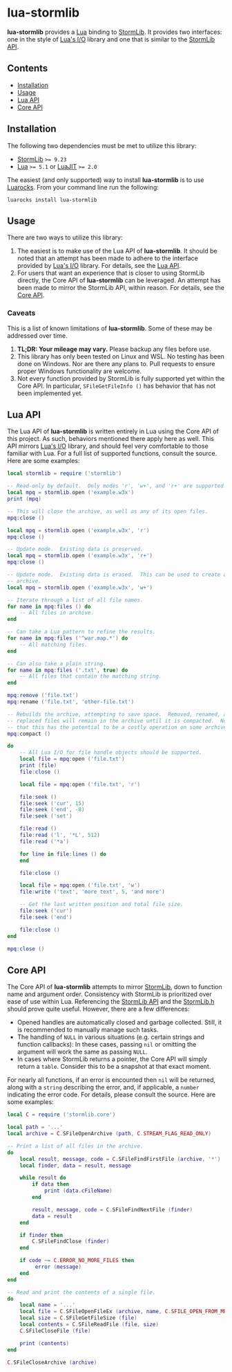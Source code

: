 # lua-stormlib

**lua-stormlib** provides a [Lua] binding to [StormLib].  It provides two
interfaces: one in the style of [Lua's I/O] library and one that is
similar to the [StormLib API].

## Contents

- [Installation](#installation)
- [Usage](#usage)
- [Lua API](#lua-api)
- [Core API](#core-api)

## Installation

The following two dependencies must be met to utilize this library:

- [StormLib] `>= 9.23`
- [Lua] `>= 5.1` or [LuaJIT] `>= 2.0`

The easiest (and only supported) way to install **lua-stormlib** is to use
[Luarocks].  From your command line run the following:

```
luarocks install lua-stormlib
```

## Usage

There are two ways to utilize this library:

1. The easiest is to make use of the Lua API of **lua-stormlib**.  It should
   be noted that an attempt has been made to adhere to the interface
   provided by [Lua's I/O] library.  For details, see the [Lua
   API](#lua-api).
2. For users that want an experience that is closer to using StormLib
   directly, the Core API of **lua-stormlib** can be leveraged.  An
   attempt has been made to mirror the StormLib API, within reason.  For
   details, see the [Core API](#core-api).

### Caveats

This is a list of known limitations of **lua-stormlib**.  Some of these may
be addressed over time.

1. **TL;DR: Your mileage may vary.**  Please backup any files before use.
2. This library has only been tested on Linux and WSL.  No testing has been
   done on Windows.  Nor are there any plans to.  Pull requests to ensure
   proper Windows functionality are welcome.
3. Not every function provided by StormLib is fully supported yet within
   the Core API.  In particular, `SFileGetFileInfo ()` has behavior that has
   not been implemented yet.

## Lua API

The Lua API of **lua-stormlib** is written entirely in Lua using the Core
API of this project.  As such, behaviors mentioned there apply here as
well.  This API mirrors [Lua's I/O] library, and should feel very
comfortable to those familiar with Lua.  For a full list of supported
functions, consult the source.  Here are some examples:

``` lua
local stormlib = require ('stormlib')

-- Read-only by default.  Only modes 'r', 'w+', and 'r+' are supported.
local mpq = stormlib.open ('example.w3x')
print (mpq)

-- This will close the archive, as well as any of its open files.
mpq:close ()

local mpq = stormlib.open ('example.w3x', 'r')
mpq:close ()

-- Update mode.  Existing data is preserved.
local mpq = stormlib.open ('example.w3x', 'r+')
mpq:close ()

-- Update mode.  Existing data is erased.  This can be used to create a new
-- archive.
local mpq = stormlib.open ('example.w3x', 'w+')

-- Iterate through a list of all file names.
for name in mpq:files () do
    -- All files in archive.
end

-- Can take a Lua pattern to refine the results.
for name in mpq:files ('^war.map.*') do
    -- All matching files.
end

-- Can also take a plain string.
for name in mpq:files ('.txt', true) do
    -- All files that contain the matching string.
end

mpq:remove ('file.txt')
mpq:rename ('file.txt', 'other-file.txt')

-- Rebuilds the archive, attempting to save space.  Removed, renamed, and
-- replaced files will remain in the archive until it is compacted.  Note
-- that this has the potential to be a costly operation on some archives.
mpq:compact ()

do
    -- All Lua I/O for file handle objects should be supported.
    local file = mpq:open ('file.txt')
    print (file)
    file:close ()

    local file = mpq:open ('file.txt', 'r')

    file:seek ()
    file:seek ('cur', 15)
    file:seek ('end', -8)
    file:seek ('set')

    file:read ()
    file:read ('l', '*L', 512)
    file:read ('*a')

    for line in file:lines () do
    end

    file:close ()

    local file = mpq:open ('file.txt', 'w')
    file:write ('text', 'more text', 5, 'and more')

    -- Get the last written position and total file size.
    file:seek ('cur')
    file:seek ('end')

    file:close ()
end

mpq:close ()
```

## Core API

The Core API of **lua-stormlib** attempts to mirror [StormLib], down to
function name and argument order.  Consistency with StormLib is prioritized
over ease of use within Lua.  Referencing the [StormLib API] and the
[StormLib.h] should prove quite useful.  However, there are a few
differences:

- Opened handles are automatically closed and garbage collected. Still, it
  is recommended to manually manage such tasks.
- The handling of `NULL` in various situations (e.g. certain strings and
  function callbacks): In these cases, passing `nil` or omitting the
  argument will work the same as passing `NULL`.
- In cases where StormLib returns a pointer, the Core API will simply return
  a `table`.  Consider this to be a snapshot at that exact moment.

For nearly all functions, if an error is encounted then `nil` will be
returned, along with a `string` describing the error, and, if applicable, a
`number` indicating the error code.  For details, please consult the source.
Here are some examples:

``` lua
local C = require ('stormlib.core')

local path = '...'
local archive = C.SFileOpenArchive (path, C.STREAM_FLAG_READ_ONLY)

-- Print a list of all files in the archive.
do
    local result, message, code = C.SFileFindFirstFile (archive, '*')
    local finder, data = result, message

    while result do
        if data then
            print (data.cFileName)
        end

        result, message, code = C.SFileFindNextFile (finder)
        data = result
    end

    if finder then
        C.SFileFindClose (finder)
    end

    if code ~= C.ERROR_NO_MORE_FILES then
         error (message)
    end
end

-- Read and print the contents of a single file.
do
    local name = '...'
    local file = C.SFileOpenFileEx (archive, name, C.SFILE_OPEN_FROM_MPQ)
    local size = C.SFileGetFileSize (file)
    local contents = C.SFileReadFile (file, size)
    C.SFileCloseFile (file)

    print (contents)
end

C.SFileCloseArchive (archive)
```

[Lua]: https://www.lua.org
[Lua's I/O]: https://www.lua.org/manual/5.4/manual.html#6.8
[StormLib]: https://github.com/ladislav-zezula/StormLib
[StormLib API]: http://www.zezula.net/en/mpq/stormlib.html
[StormLib.h]: https://github.com/ladislav-zezula/StormLib/blob/master/src/StormLib.h
[Luarocks]: https://luarocks.org
[LuaJIT]: https://luajit.org
